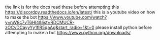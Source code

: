 the link is for the docs read these before attempting this https://discordpy.readthedocs.io/en/latest/ this is a youtube video on how to make the bot https://www.youtube.com/watch?v=nW8c7vT6Hl4&list=RDCMUCR-zOCvDCayyYy1flR5qaAg&start_radio=1&t=0 please install python before attempting to make a bot https://www.python.org/downloads/
